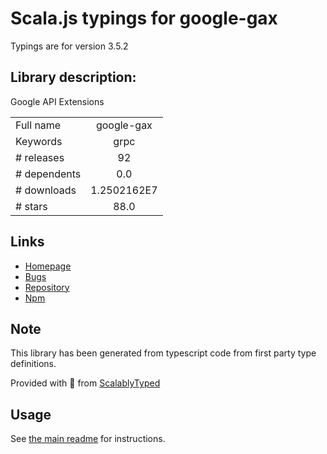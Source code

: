 
# Scala.js typings for google-gax

Typings are for version 3.5.2

## Library description:
Google API Extensions

|                    |                 |
| ------------------ | :-------------: |
| Full name          | google-gax |
| Keywords           | grpc |
| # releases         | 92 |
| # dependents       | 0.0 |
| # downloads        | 1.2502162E7 |
| # stars            | 88.0 |

## Links
- [Homepage](https://github.com/googleapis/gax-nodejs#readme)
- [Bugs](https://github.com/googleapis/gax-nodejs/issues)
- [Repository](https://github.com/googleapis/gax-nodejs)
- [Npm](https://www.npmjs.com/package/google-gax)
    


## Note
This library has been generated from typescript code from first party type definitions.

Provided with :purple_heart: from [ScalablyTyped](https://github.com/oyvindberg/ScalablyTyped)

## Usage
See [the main readme](../../readme.md) for instructions.


